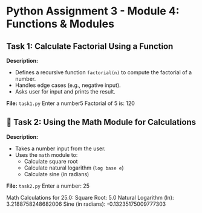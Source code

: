 # Python Assignment 3 - Module 4: Functions & Modules

##  Task 1: Calculate Factorial Using a Function

**Description:**
- Defines a recursive function `factorial(n)` to compute the factorial of a number.
- Handles edge cases (e.g., negative input).
- Asks user for input and prints the result.

**File:** `task1.py`
Enter a number5
Factorial of 5 is: 120

## 🧮 Task 2: Using the Math Module for Calculations

**Description:**
- Takes a number input from the user.
- Uses the `math` module to:
  - Calculate square root
  - Calculate natural logarithm (`log base e`)
  - Calculate sine (in radians)

**File:** `task2.py`
Enter a number: 25

Math Calculations for 25.0:
Square Root: 5.0
Natural Logarithm (ln): 3.2188758248682006
Sine (in radians): -0.13235175009777303
